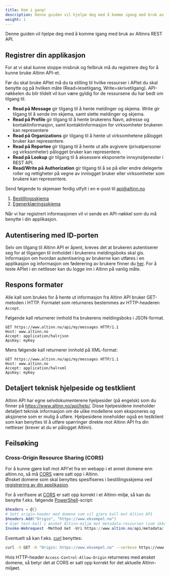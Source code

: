```yaml
---
title: Kom i gang!
description: Denne guiden vil hjelpe deg med å komme igang med bruk av Altinns REST API.
weight: 1
---
```


Denne guiden vil hjelpe deg med å komme igang med bruk av Altinns REST API.

## Registrer din applikasjon

For at vi skal kunne stoppe misbruk og feilbruk må du registrere deg for å kunne bruke Altinn API-et.

Før du skal bruke APIet må du ta stilling til hvilke ressurser i APIet du skal benytte og på hvilken måte (Read=lesetilgang, Write=skrivetilgang).
API-nøkkelen du blir tildelt vil kun være gyldig for de ressursene du har bedt om tilgang til.

 - **Read på Message** gir tilgang til å hente meldinger og skjema. Write gir tilgang til å sende inn skjema, samt slette meldinger og skjema.
 - **Read på Profile** gir tilgang til å hente brukerens Navn, adresse og kontaktinformasjon, samt kontaktinformasjon for virksomheter brukeren kan representere
 - **Read på Organizations** gir tilgang til å hente ut virksomhetene pålogget bruker kan representere.
 - **Read på Reportee** gir tilgang til å hente ut alle avgivere (privatpersoner og virksomheter) pålogget bruker kan representere.
 - **Read på Lookup** gir tilgang til å aksessere eksponerte innsynstjenester i REST API.
 - **Read/Write på Authorization** gir tilgang til å se på eller endre delegerte roller og rettigheter på vegne av innlogget bruker eller virksomheter som brukere kan representere. 

Send følgende to skjemaer ferdig utfylt i en e-post til [api@altinn.no](mailto:api@altinn.no)

1. [Bestillingsskjema](https://altinnett.brreg.no/PageFiles/11047/Bestillingskjema_API_v2.doc)
2. [Egenerklæringsskjema](https://altinnett.brreg.no/Global/Altinn%20API/Egenerkl%c3%a6ring-API_v2.doc)

Når vi har registrert informasjonen vil vi sende en API-nøkkel som du må benytte i din applikasjon.

## Autentisering med ID-porten
Selv om tilgang til Altinn API er åpent, kreves det at brukeren autentiserer seg for at tilgangen til innholdet i brukerens meldingsboks skal gis.
Informasjon om hvordan autentisering av brukerne kan utføres i en applikasjon og informasjon om føderering av brukere
finner du [her](../autentisering/).
For å teste APIet i en nettleser kan du logge inn i Altinn på vanlig måte.

## Respons formater
Alle kall som brukes for å hente ut informasjon fra Altinn API bruker GET-metoden i HTTP. Formatet som returneres bestemmes av HTTP-headeren `Accept`.

Følgende kall returnerer innhold fra brukerens meldingsboks i JSON-format.
```HTTP
GET https://www.altinn.no/api/my/messages HTTP/1.1
Host: www.altinn.no
Accept: application/hal+json
ApiKey: myKey
```

Mens følgende kall returnerer innhold på XML-format:
```HTTP
GET https://www.altinn.no/api/my/messages HTTP/1.1
Host: www.altinn.no
Accept: application/hal+xml
ApiKey: myKey
```
 
## Detaljert teknisk hjelpeside og testklient
Altinn API har egne selvdokumenterene hjelpesider (på engelsk) som du finner på https://www.altinn.no/api/help/.
Disse hjelpesidene inneholder detaljert teknisk informasjon om de ulike modellene som eksponeres og aksjonene som er mulig å utføre.
Hjelpesidene inneholder også en testklient som kan benyttes til å utføre spørringer direkte mot Altinn API fra din nettleser (krever at du er pålogget Altinn).

## Feilsøking

### Cross-Origin Resource Sharing (CORS)
For å kunne gjøre kall mot API'et fra en webapp i et annet domene enn altinn.no, så må [CORS] være satt opp i Altinn.  
Ønsket domene som skal benyttes spesifiseres i bestillingsskjema ved [registrering av din applikasjon](#registrer-din-applikasjon).

For å verifisere at [CORS] er satt opp korrekt i et Altinn-miljø, så kan du benytte f.eks. følgende [PowerShell]-script:

```powershell
$headers = @{}
# Sett origin-header med domene som vil gjøre kall mot Altinn API
$headers.Add("Origin", "https://www.eksempel.no")
# Gjør test-kall i ønsket Altinn-miljø mot metadata-ressursen (som ikke krever pålogging)
Invoke-Webrequest -Method Get -Uri https://www.altinn.no/api/metadata/ -Headers $headers
```

Eventuelt så kan f.eks. [curl] benyttes:

```bash
curl -X GET -H "Origin: https://www.eksempel.no" --verbose https://www.altinn.no/api/metadata/
```
Hvis HTTP-header `Access-Control-Allow-Origin` returneres med ønsket domene, så betyr det at CORS er satt opp korrekt for det aktuelle Altinn-miljøet.


[CORS]: https://developer.mozilla.org/docs/Web/HTTP/CORS
[PowerShell]: https://en.wikipedia.org/wiki/PowerShell
[curl]: https://en.wikipedia.org/wiki/CURL
